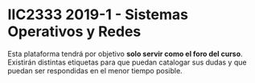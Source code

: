 # IIC2333 2019-1 - Sistemas Operativos y Redes

Esta plataforma tendrá por objetivo **solo servir como el foro del curso**. Existirán distintas etiquetas para que puedan catalogar sus dudas y que puedan ser respondidas en el menor tiempo posible.
